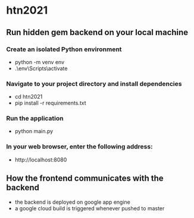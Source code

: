 # htn2021

## Run hidden gem backend on your local machine

### Create an isolated Python environment
- python -m venv env
- .\env\Scripts\activate

### Navigate to your project directory and install dependencies
- cd htn2021
- pip install -r requirements.txt

### Run the application
- python main.py

### In your web browser, enter the following address:
- http://localhost:8080

## How the frontend communicates with the backend
- the backend is deployed on google app engine
- a google cloud build is triggered whenever pushed to master
